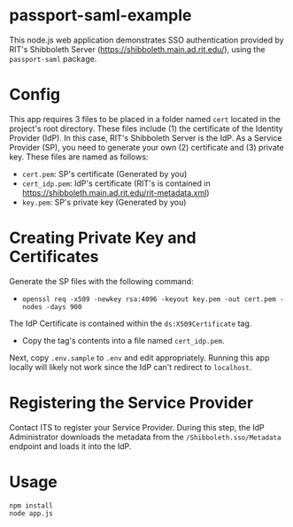 # passport-saml-example

This node.js web application demonstrates SSO authentication provided by RIT's Shibboleth Server (https://shibboleth.main.ad.rit.edu/), using the `passport-saml` package.

Config
======

This app requires 3 files to be placed in a folder named `cert` located in the project's root directory. These files include (1) the certificate  of the Identity Provider (IdP). In this case, RIT's Shibboleth Server is the IdP. As a Service Provider (SP), you need to generate your own (2) certificate and (3) private key. These files are named as follows:

- `cert.pem`: SP's certificate (Generated by you)
- `cert_idp.pem`: IdP's certificate (RIT's is contained in https://shibboleth.main.ad.rit.edu/rit-metadata.xml)
- `key.pem`: SP's private key (Generated by you)

Creating Private Key and Certificates
=====================================

Generate the SP files with the following command:
- `openssl req -x509 -newkey rsa:4096 -keyout key.pem -out cert.pem -nodes -days 900`

The IdP Certificate is contained within the `ds:X509Certificate` tag.
- Copy the tag's contents into a file named `cert_idp.pem`.

Next, copy `.env.sample` to `.env` and edit appropriately. Running this app locally will likely not work since the IdP can't redirect to `localhost`.

Registering the Service Provider
================================

Contact ITS to register your Service Provider. During this step, the IdP Administrator downloads the metadata from the `/Shibboleth.sso/Metadata` endpoint and loads it into the IdP.

Usage
=====

```
npm install
node app.js
```

